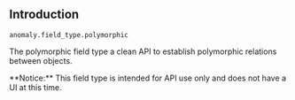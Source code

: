 ## Introduction[](#introduction)

`anomaly.field_type.polymorphic`

The polymorphic field type a clean API to establish polymorphic relations between objects.

<div class="alert alert-warning">**Notice:** This field type is intended for API use only and does not have a UI at this time.</div>
